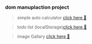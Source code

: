
###  dom manuplaction project 
   > simple auto calculator  [click here 📌](https://667bfa7a7f8213324275ad33--iridescent-biscochitos-6f0951.netlify.app/) <br>

   >todo list (localStorage)[click here 📌](https://noteessss.netlify.app/) <br>


   >image Gallary [click here 📌](https://gallary11.netlify.app) <br>